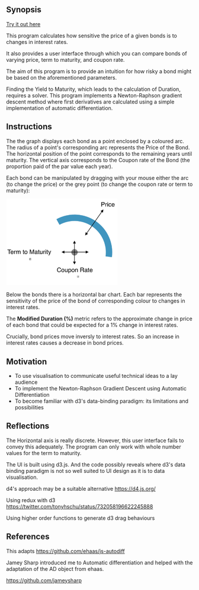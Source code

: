 ## Synopsis

[Try it out here](https://cbrookhouse8.github.io/Bonds_Auto_Differentiation/)

This program calculates how sensitive the price of a given bonds is to changes in interest rates.

It also provides a user interface through which you can compare bonds of varying price, term to maturity, and coupon rate. 

The aim of this program is to provide an intuition for how risky a bond might be based on the aforementioned parameters.

Finding the Yield to Maturity, which leads to the calculation of Duration, requires a solver. This program implements a Newton-Raphson gradient descent method where first derivatives are calculated using a simple implementation of automatic differentiation.

## Instructions

The the graph displays each bond as a point enclosed by a coloured arc. The radius of a point's corresponding arc represents the Price of the Bond. The horizontal position of the point corresponds to the remaining years until maturity. The vertical axis corresponds to the Coupon rate of the Bond (the proportion paid of the par value each year).

Each bond can be manipulated by dragging with your mouse either the arc (to change the price) or the grey point (to change the coupon rate or term to maturity):

<img src="./drag_behaviours.png" alt="ellipsoid" width="300px"/>

Below the bonds there is a horizontal bar chart. Each bar represents the sensitivity of the price of the bond of corresponding colour to changes in interest rates. 

The **Modified Duration (%)** metric refers to the approximate change in price of each bond that could be expected for a 1% change in interest rates.

Crucially, bond prices move inversly to interest rates. So an increase in interest rates causes a decrease in bond prices.

## Motivation

* To use visualisation to communicate useful technical ideas to a lay audience
* To implement the Newton-Raphson Gradient Descent using Automatic Differentiation
* To become familiar with d3's data-binding paradigm: its limitations and possibilities

## Reflections

The Horizontal axis is really discrete. However, this user interface fails to convey this adequately. The program can only work with whole number values for the term to maturity.

The UI is built using d3.js. And the code possibly reveals where d3's data binding paradigm is not so well suited to UI design as it is to data visualisation.

d4's approach may be a suitable alternative <https://d4.js.org/>

Using redux with d3 <https://twitter.com/tonyhschu/status/732058196622245888>

Using higher order functions to generate d3 drag behaviours

## References

This adapts <https://github.com/ehaas/js-autodiff>

Jamey Sharp introduced me to Automatic differentiation and helped with the adaptation of the AD object from ehaas.

<https://github.com/jameysharp>
